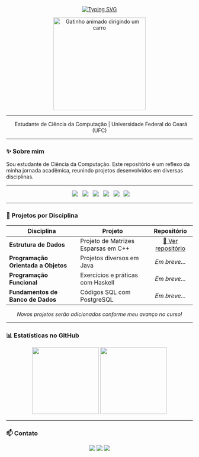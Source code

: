 <div align="center">
  <a href="https://git.io/typing-svg"><img src="https://readme-typing-svg.herokuapp.com?font=Fira+Code&size=30&pause=1000&color=9370DB&center=true&width=435&lines=Oii!+Sou+a+Jennifer+%E2%9C%A8" alt="Typing SVG" /></a>
</div>

<p align="center">
  <a href="https://github.com/jennifermaqs">
    <img src="https://i.imgur.com/2vtHgfI.gif" width="250px" alt="Gatinho animado dirigindo um carro"/>
  </a>
</p>

---

<p align="center">
  Estudante de Ciência da Computação | Universidade Federal do Ceará (UFC) 
  
</p>

---

### ✨ Sobre mim

 Sou estudante de Ciência da Computação. Este repositório é um reflexo da minha jornada acadêmica, reunindo projetos desenvolvidos em diversas disciplinas.

---



<div align="center">
  <img src="https://img.shields.io/badge/C%2B%2B-00599C?style=for-the-badge&logo=cplusplus&logoColor=white" />
  <img src="https://img.shields.io/badge/Java-ED8B00?style=for-the-badge&logo=openjdk&logoColor=white" />
  <img src="https://img.shields.io/badge/Haskell-5e5086?style=for-the-badge&logo=haskell&logoColor=white" />
  <img src="https://img.shields.io/badge/PostgreSQL-4169E1?style=for-the-badge&logo=postgresql&logoColor=white" />
  <img src="https://img.shields.io/badge/Git-F05032?style=for-the-badge&logo=git&logoColor=white" />
  <img src="https://img.shields.io/badge/GitHub-181717?style=for-the-badge&logo=github&logoColor=white" />
</div>

---

### 📂 Projetos por Disciplina

| Disciplina | Projeto | Repositório |
|---|---|:---:|
| **Estrutura de Dados** | Projeto de Matrizes Esparsas em C++ | [🔗 Ver repositório](https://github.com/jennifermaqs/Projeto-ED) |
| **Programação Orientada a Objetos** | Projetos diversos em Java | *Em breve...* |
| **Programação Funcional** | Exercícios e práticas com Haskell | *Em breve...* |
| **Fundamentos de Banco de Dados** | Códigos SQL com PostgreSQL | *Em breve...* |

<p align="center"><i>Novos projetos serão adicionados conforme meu avanço no curso! </i></p>

---

### 📊 Estatísticas no GitHub

<div align="center">
  <img height="180em" src="https://github-readme-stats.vercel.app/api?username=jennifermaqs&show_icons=true&theme=github_dark&include_all_commits=true&count_private=true"/>
  <img height="180em" src="https://github-readme-stats.vercel.app/api/top-langs/?username=jennifermaqs&layout=compact&langs_count=7&theme=github_dark"/>
</div>

---

### 📫 Contato

<p align="center">
<a href="https://instagram.com/jennifermqs" target="_blank"><img src="https://img.shields.io/badge/Instagram-9370DB?style=for-the-badge&logo=instagram&logoColor=white" target="_blank"></a>
<a href="mailto:jenniferufc0@gmail.com"><img src="https://img.shields.io/badge/Email-9370DB?style=for-the-badge&logo=gmail&logoColor=white" target="_blank"></a>
<a href="https://www.linkedin.com/in/jennifer-marques-97b32136b/" target="_blank"><img src="https://img.shields.io/badge/LinkedIn-9370DB?style=for-the-badge&logo=linkedin&logoColor=white" target="_blank"></a>
</p>
